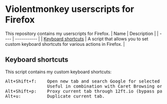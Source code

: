 # Violentmonkey userscripts for Firefox
This repository contains my userscripts for Firefox.
| Name | Description |
| ---- | ----------- |
| [Keyboard shortcuts](#keyboard-shortcuts) | A script that allows you to set custom keyboard shortcuts for various actions in Firefox. |
## Keyboard shortcuts
This script contains my custom keyboard shortcuts:
<pre>
Alt+Shift+f:    Open new tab and search Google for selected text.
                Useful in combination with Caret Browsing or Vimium visual mode.
Alt+Shift+p:    Proxy current tab through 12ft.io (bypass paywalls).
Alt+u:          Duplicate current tab.
</pre>
